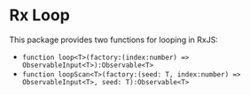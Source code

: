 # Rx Loop

This package provides two functions for looping in RxJS:

* `function loop<T>(factory:(index:number) => ObservableInput<T>):Observable<T>`
* `function loopScan<T>(factory:(seed: T, index:number) => ObservableInput<T>, seed: T):Observable<T>`